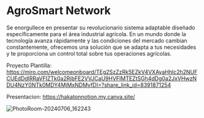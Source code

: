 # AgroSmart Network

Se enorgullece en presentar su revolucionario sistema adaptable diseñado específicamente para el área industrial agrícola. En un mundo donde la tecnología avanza rápidamente y las condiciones del mercado cambian constantemente, ofrecemos una solución que se adapta a tus necesidades y te proporciona un control total sobre tus operaciones agrícolas.


Proyecto Plantilla:
https://miro.com/welcomeonboard/TEg2SzZzRk5EZkV4VXAyaHhIc2h2NUFCUEdDdlRRaVFIZTk0a2RjbFE2VVJCaU9HVFlMTEZtSGh4dDg0a2JxVHwzNDU4NzY0NTk0MDY4MjMxNDMyfDI=?share_link_id=8391871254

Presentacion:
https://hakatonnotion.my.canva.site/

![PhotoRoom-20240706_162243](https://github.com/crisomarjs/proyecto-notion/assets/51839457/17d2dda7-228f-433a-8b84-d9070b52188a)

